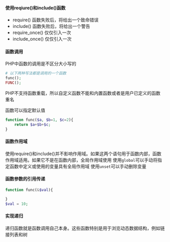 #### 使用reqiure()和include()函数
- require() 函数失败后，将给出一个致命错误
- include() 函数失败后，将给出一个警告
- require_once() 仅仅引入一次
- include_once() 仅仅引入一次

#### 函数调用
PHP中函数的调用是不区分大小写的
```php
# 以下两种写法都是调用的一个函数
func();
FUNC();
```

PHP不支持函数重载，所以自定义函数不能和内置函数或者是用户已定义的函数重名

函数可以指定默认值
```php
function func($a, $b=1, $c=2){
    return $a+$b+$c;
}
```

#### 函数作用域
使用require()和include()并不影响作用域。如果这两个语句用于函数内部，函数作用域适用。如果它不是在函数内部，全局作用域使用
使用`global`可以手动将指定函数中定义或使用的变量具有全局作用域
使用`unset`可以手动删除变量

#### 函数参数的引用传递
```php
function func(&$val){

}
$val = 10;
```

#### 实现递归
递归函数就是函数调用自己本身。这些函数特别是用于浏览动态数据结构，例如链接列表和树